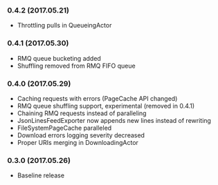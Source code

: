 ### 0.4.2 (2017.05.21)
* Throttling pulls in QueueingActor

### 0.4.1 (2017.05.30)
* RMQ queue bucketing added
* Shuffling removed from RMQ FIFO queue

### 0.4.0 (2017.05.29)
* Caching requests with errors (PageCache API changed)
* RMQ queue shuffling support, experimental (removed in 0.4.1)
* Chaining RMQ requests instead of paralleling
* JsonLinesFeedExporter now appends new lines instead of rewriting
* FileSystemPageCache paralleled
* Download errors logging severity decreased
* Proper URIs merging in DownloadingActor

### 0.3.0 (2017.05.26)
* Baseline release

